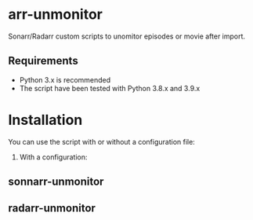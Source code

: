 # arr-unmonitor
Sonarr/Radarr custom scripts to unomitor episodes or movie after import.

## Requirements
- Python 3.x is recommended
- The script have been tested with Python 3.8.x and  3.9.x

# Installation
You can use the script with or without a configuration file:
1. With a configuration:
 

## sonnarr-unmonitor

## radarr-unmonitor
